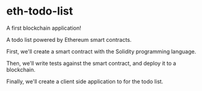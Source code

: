 # eth-todo-list


A first blockchain application!

A todo list powered by Ethereum smart contracts. 



First, we'll create a smart contract with the Solidity programming language. 

Then, we'll write tests against the smart contract, and deploy it to a blockchain. 

Finally, we'll create a client side application to for the todo list.
